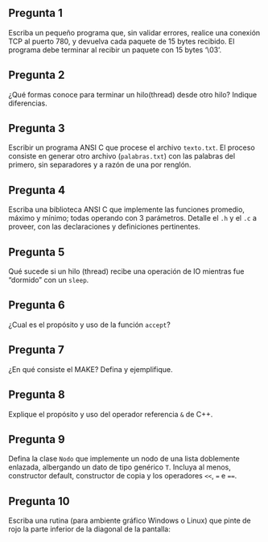 ## Pregunta 1

Escriba un pequeño programa que, sin validar errores, realice una conexión TCP al puerto 780, y devuelva cada paquete de 15 bytes recibido. El programa debe terminar al recibir un paquete con 15 bytes ‘\03’.

## Pregunta 2
¿Qué formas conoce para terminar un hilo(thread) desde otro hilo? Indique diferencias.

## Pregunta 3
Escribir un programa ANSI C que procese el archivo ``texto.txt``. El proceso consiste en generar otro archivo (``palabras.txt``) con las palabras del primero, sin separadores y a razón de una por renglón.

## Pregunta 4
Escriba una biblioteca ANSI C que implemente las funciones promedio, máximo y mínimo; todas operando con 3 parámetros. Detalle el ``.h`` y el ``.c`` a proveer, con las declaraciones y definiciones pertinentes.

## Pregunta 5
Qué sucede si un hilo (thread) recibe una operación de IO mientras fue “dormido” con un ``sleep``.

## Pregunta 6
¿Cual es el propósito y uso de la función ``accept``?

## Pregunta 7
¿En qué consiste el MAKE? Defina y ejemplifique.

## Pregunta 8
Explique el propósito y uso del operador referencia ``&`` de C++.

## Pregunta 9
Defina la clase ``Nodo`` que implemente un nodo de una lista doblemente enlazada, albergando un dato de tipo genérico ``T``. Incluya al menos, constructor default, constructor de copia y los operadores ``<<``, ``=`` e ``==``.

## Pregunta 10
Escriba una rutina (para ambiente gráfico Windows o Linux) que pinte de rojo la parte inferior de la diagonal de la pantalla:

